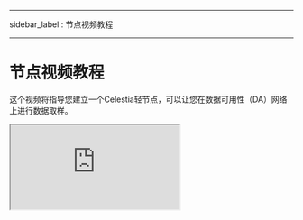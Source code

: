 - - -
sidebar_label : 节点视频教程
- - -

# 节点视频教程
<!-- markdownlint-disable MD033 -->

这个视频将指导您建立一个Celestia轻节点，可以让您在数据可用性（DA）网络上进行数据取样。

<div class="youtube-wrapper">
  <iframe
     class="youtube-video"
     title="运行一个Celestia轻节点"
     src="https://www.youtube.com/embed/9uL3jZe4mTY"
     allowfullscreen
>
  </iframe>
</div>
